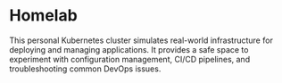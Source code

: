 # Homelab
This personal Kubernetes cluster simulates real-world infrastructure for deploying and managing applications. It provides a safe space to experiment with configuration management, CI/CD pipelines, and troubleshooting common DevOps issues.

